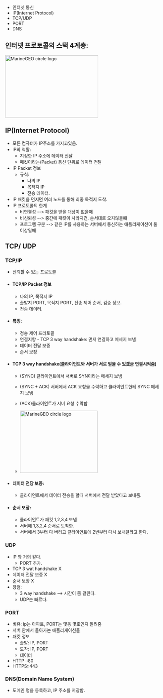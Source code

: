 - 인터넷 통신
- IP(Internet Protocol)
- TCP/UDP
- PORT 
- DNS

## 인터넷 프로토콜의 스택 4계층: 
 <img src="https://velog.velcdn.com/images%2Fjyo925%2Fpost%2F909e84e7-a6fc-4508-b613-eedaf3bc4a15%2Fimage.png" alt="MarineGEO circle logo" style="height: 200px; width:300px;"/>

## IP(Internet Protocol)
- 모든 컴퓨터가 IP주소를 가지고있음.
- IP의 역활:
  - 지정한 IP 주소에 데이터 전달
  - 패킷이라는(Packet) 통신 단위로 데이터 전달
- IP Packet 정보 
     - 규칙: 
        - 나의 IP 
        - 목적지 IP 
        - 전송 데이터. 
- IP 패킷을 던지면 여러 노드를 통해 최종 목적지 도착. 
- IP 프로토콜의 한계
     - 비연결성 --> 패킷을 받을 대상이 없을때
     - 비신뢰성 --> 중간에 패킷이 사라지건, 순서대로 오지않을떄 
     - 프로그램 구분 --> 같은 IP를 사용하는 서버에서 통신하는 애플리케이션이 둘 이상일때

## TCP/ UDP 
 ### TCP/IP 
  - 신뢰할 수 있는 프로토콜 
  - #### TCP/IP  Packet 정보
    - 나의 IP, 목적지 IP 
    - 출발지 PORT, 목적지 PORT, 전송 제어 순서, 검증 정보.
    - 전송 데이터.
  - #### 특징: 
     - 정송 제어 프러토콜
     - 연결지향 - TCP 3 way handshake: 먼저 연결하고 메세지 보냄 
     - 데이터 전달 보증
     - 순서 보장 

  - #### TCP 3 way handshake(클라이언트와 서버가 서로 믿을 수 있겠금 연결시켜줌)
    - (SYNC) 클라이언트에서 서버로 SYN이라는 메세지 보냄
    - (SYNC + ACK) 서버에서 ACK 요청을 수락하고 클라이언트한테 SYNC 메세지 보냄
    - (ACK)클라이언트가 서버 요청 수락함

    - <img src="https://scaler.com/topics/images/steps-of-a-3-way-handshake-for-terminating-the-connection.webp" alt="MarineGEO circle logo" style="height: 200px; width:250px;"/>

 - #### 데이터 전당 보증:
     - 클라이언트에서 데이터 전송을 할때  서버에서 전달 받았다고 보내줌.

- #### 순서 보장: 
     - 클라이언트가 패킷 1,2,3,4 보냄 
     - 서버에 1,3,2,4 순서로 도착한. 
     - 서버에서 3부터 다 버리고 클라이언트에 2번부터 다시 보내달라고 한다. 

### UDP 
 - IP 와 거의 같다. 
     - PORT 추가.
 - TCP 3 wat handshake X 
 - 데이터 전달 보증 X 
 - 순서 보장 X
 - 장점: 
     - 3 way handshake --> 시간이 쫌 걸린다.
     - UDP는 빠르다. 

### PORT 
 - 비유: ip는 아파트, PORT는 몇동 몇호인지 알려줌
 - 서버 안에서 돌아가는 애플리케이션들
 - 패킷 정보 
     - 출발: IP, PORT
     - 도착: IP, PORT
     - 데이터
 - HTTP ::80
 - HTTPS::443


### DNS(Domain Name System)
 - 도메인 명을 등록하고, IP 주소를 저장함.





